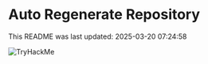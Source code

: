# Auto Regenerate Repository

This README was last updated: 2025-03-20 07:24:58

 ![TryHackMe](https://tryhackme.com/badge/533634)